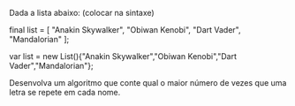 Dada a lista abaixo: (colocar na sintaxe)

final list = [
    "Anakin Skywalker",
    "Obiwan Kenobi",
    "Dart Vader",
    "Mandalorian"
  ];

var list = 
new List<string>(){"Anakin Skywalker","Obiwan Kenobi","Dart Vader","Mandalorian"};


Desenvolva um algoritmo que conte qual o maior número de vezes que uma letra se repete em cada nome.


